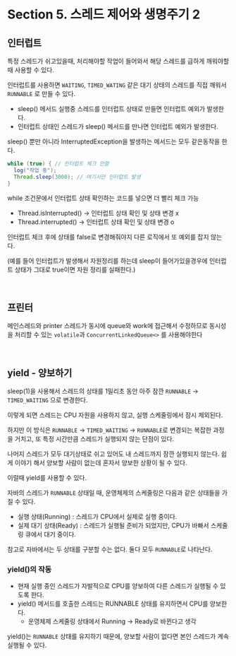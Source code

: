 # Section 5. 스레드 제어와 생명주기 2

## 인터럽트

특정 스레드가 쉬고있을때, 처리해야할 작업이 들어와서 해당 스레드를 급하게 깨워야할때 사용할 수 있다.

인터럽트를 사용하면 `WAITING`, `TIMED_WATING` 같은 대기 상태의 스레드를 직접 깨워서 `RUNNABLE` 로 만들 수 있다.

- sleep() 메서드 실행중 스레드를 인터럽트 상태로 만들면 인터럽트 예외가 발생한다.
- 인터럽트 상태인 스레드가 sleep() 메서드를 만나면 인터럽트 예외가 발생한다.

sleep() 뿐만 아니라 InterruptedException을 발생하는 메서드는 모두 같은동작을 한다.

```java
while (true) { // 인터럽트 체크 안함
  log("작업 중");
  Thread.sleep(3000); // 여기서만 인터럽트 발생
}
```

while 조건문에서 인터럽트 상태 확인하는 코드를 넣으면 더 빨리 체크 가능

- Thread.isInterrupted() → 인터럽트 상태 확인 및 상태 변경 x
- Thread.interrupted() → 인터럽트 상태 확인 및 상태 변경 o

인터럽트 체크 후에 상태를 false로 변경해줘야지 다른 로직에서 또 예외를 잡지 않는다.

(예를 들어 인터럽트가 발생해서 자원정리를 하는데 sleep이 들어가있을경우에 인터럽트 상태가 그대로 true이면 자원 정리를 실패한다.)

<br>

## 프린터

메인스레드와 printer 스레드가 동시에 queue와 work에 접근해서 수정하므로 동시성을 처리할 수 있는 `volatile`과 `ConcurrentLinkedQueue<>` 를 사용해야한다

<br>

## yield - 양보하기

sleep(1)을 사용해서 스레드의 상태를 1밀리초 동안 아주 잠깐 `RUNNABLE` → `TIMED_WAITING` 으로 변경한다.

이렇게 되면 스레드는 CPU 자원을 사용하지 않고, 실행 스케줄링에서 잠시 제외된다.

하지만 이 방식은 `RUNNABLE` → `TIMED_WAITING` → `RUNNABLE`로 변경되는 복잡한 과정을 거치고, 또 특정 시간만큼 스레드가 실행되지 않는 단점이 있다.

나머지 스레드가 모두 대기상태로 쉬고 있어도 내 스레드까지 잠깐 실행되지 않는다. 쉽게 이야기 해서 양보할 사람이 없는데 혼자서 양보한 상황이 될 수 있다.

이럴때 yield를 사용할 수 있다.

자바의 스레드가 `RUNNABLE` 상태일 때, 운영체제의 스케줄링은 다음과 같은 상태들을 가질 수 있다.

- 실행 상태(Running) : 스레드가 CPU에서 실제로 실행 중이다.
- 실제 대기 상태(Ready) : 스레드가 실행될 준비가 되었지만, CPU가 바빠서 스케줄링 큐에서 대기 중이다.

참고로 자바에서는 두 상태를 구분할 수는 없다. 둘다 모두 `RUNNABLE`로 나타난다.

### **yield()의 작동**

- 현재 실행 중인 스레드가 자발적으로 CPU를 양보하여 다른 스레드가 실행될 수 있도록 한다.
- yield() 메서드를 호출한 스레드는 RUNNABLE 상태를 유지하면서 CPU를 양보한다.
    - 운영체제 스케줄링 상태에서 Running → Ready로 바뀐다고 생각

yield()는 `RUNNABLE` 상태를 유지하기 때문에, 양보할 사람이 없다면 본인 스레드가 계속 실행될 수 있다.
